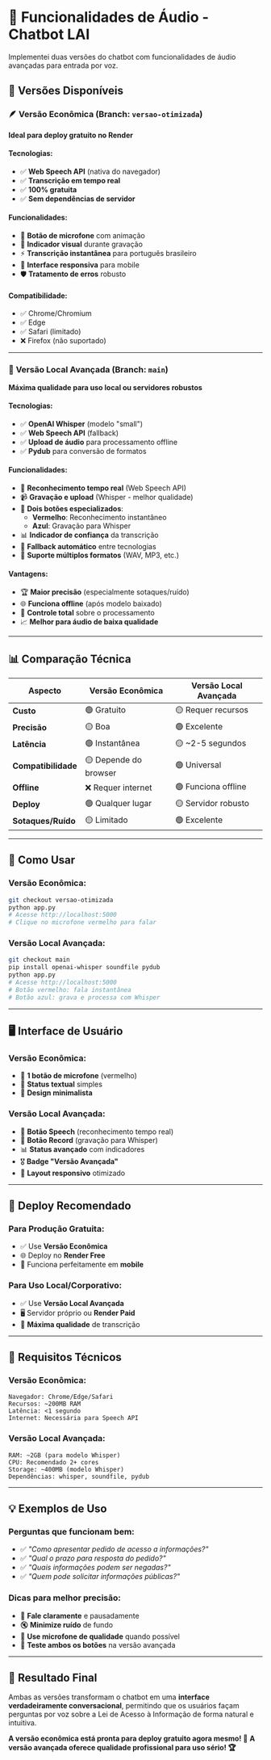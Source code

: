 # 🎤 Funcionalidades de Áudio - Chatbot LAI

Implementei duas versões do chatbot com funcionalidades de áudio avançadas para entrada por voz.

## 🌟 **Versões Disponíveis**

### 🪶 **Versão Econômica** (Branch: `versao-otimizada`)
**Ideal para deploy gratuito no Render**

#### **Tecnologias:**
- ✅ **Web Speech API** (nativa do navegador)
- ✅ **Transcrição em tempo real**
- ✅ **100% gratuita**
- ✅ **Sem dependências de servidor**

#### **Funcionalidades:**
- 🎤 **Botão de microfone** com animação
- 🔴 **Indicador visual** durante gravação  
- ⚡ **Transcrição instantânea** para português brasileiro
- 📱 **Interface responsiva** para mobile
- 🛡️ **Tratamento de erros** robusto

#### **Compatibilidade:**
- ✅ Chrome/Chromium
- ✅ Edge  
- ✅ Safari (limitado)
- ❌ Firefox (não suportado)

---

### 🚀 **Versão Local Avançada** (Branch: `main`)
**Máxima qualidade para uso local ou servidores robustos**

#### **Tecnologias:**
- ✅ **OpenAI Whisper** (modelo "small")
- ✅ **Web Speech API** (fallback)
- ✅ **Upload de áudio** para processamento offline
- ✅ **Pydub** para conversão de formatos

#### **Funcionalidades:**
- 🎤 **Reconhecimento tempo real** (Web Speech API)
- 📹 **Gravação e upload** (Whisper - melhor qualidade)
- 🎯 **Dois botões especializados**:
  - **Vermelho**: Reconhecimento instantâneo
  - **Azul**: Gravação para Whisper
- 📊 **Indicador de confiança** da transcrição
- 🔄 **Fallback automático** entre tecnologias
- 🎵 **Suporte múltiplos formatos** (WAV, MP3, etc.)

#### **Vantagens:**
- 🏆 **Maior precisão** (especialmente sotaques/ruído)
- 🌐 **Funciona offline** (após modelo baixado)  
- 🔧 **Controle total** sobre o processamento
- 📈 **Melhor para áudio de baixa qualidade**

---

## 📊 **Comparação Técnica**

| Aspecto | Versão Econômica | Versão Local Avançada |
|---------|------------------|----------------------|
| **Custo** | 🟢 Gratuito | 🟡 Requer recursos |
| **Precisão** | 🟡 Boa | 🟢 Excelente |
| **Latência** | 🟢 Instantânea | 🟡 ~2-5 segundos |
| **Compatibilidade** | 🟡 Depende do browser | 🟢 Universal |
| **Offline** | ❌ Requer internet | 🟢 Funciona offline |
| **Deploy** | 🟢 Qualquer lugar | 🟡 Servidor robusto |
| **Sotaques/Ruído** | 🟡 Limitado | 🟢 Excelente |

---

## 🎯 **Como Usar**

### **Versão Econômica:**
```bash
git checkout versao-otimizada
python app.py
# Acesse http://localhost:5000
# Clique no microfone vermelho para falar
```

### **Versão Local Avançada:**
```bash
git checkout main
pip install openai-whisper soundfile pydub
python app.py
# Acesse http://localhost:5000
# Botão vermelho: fala instantânea
# Botão azul: grava e processa com Whisper
```

---

## 🖥️ **Interface de Usuário**

### **Versão Econômica:**
- 🔴 **1 botão de microfone** (vermelho)
- 📝 **Status textual** simples
- 🎨 **Design minimalista**

### **Versão Local Avançada:**
- 🔴 **Botão Speech** (reconhecimento tempo real)
- 🔵 **Botão Record** (gravação para Whisper)
- 📊 **Status avançado** com indicadores
- 🎖️ **Badge "Versão Avançada"**
- 📱 **Layout responsivo** otimizado

---

## 🚀 **Deploy Recomendado**

### **Para Produção Gratuita:**
- ✅ Use **Versão Econômica**
- 🌐 Deploy no **Render Free**
- 📱 Funciona perfeitamente em **mobile**

### **Para Uso Local/Corporativo:**
- ✅ Use **Versão Local Avançada**  
- 🖥️ Servidor próprio ou **Render Paid**
- 🎯 **Máxima qualidade** de transcrição

---

## 🔧 **Requisitos Técnicos**

### **Versão Econômica:**
```
Navegador: Chrome/Edge/Safari
Recursos: ~200MB RAM
Latência: <1 segundo
Internet: Necessária para Speech API
```

### **Versão Local Avançada:**
```
RAM: ~2GB (para modelo Whisper)
CPU: Recomendado 2+ cores
Storage: ~400MB (modelo Whisper)
Dependências: whisper, soundfile, pydub
```

---

## 💡 **Exemplos de Uso**

### **Perguntas que funcionam bem:**
- ✅ *"Como apresentar pedido de acesso a informações?"*
- ✅ *"Qual o prazo para resposta do pedido?"*
- ✅ *"Quais informações podem ser negadas?"*
- ✅ *"Quem pode solicitar informações públicas?"*

### **Dicas para melhor precisão:**
- 🎤 **Fale claramente** e pausadamente
- 🔇 **Minimize ruído** de fundo
- 📱 **Use microfone de qualidade** quando possível
- 🔄 **Teste ambos os botões** na versão avançada

---

## 🎉 **Resultado Final**

Ambas as versões transformam o chatbot em uma **interface verdadeiramente conversacional**, permitindo que os usuários façam perguntas por voz sobre a Lei de Acesso à Informação de forma natural e intuitiva.

**A versão econômica está pronta para deploy gratuito agora mesmo! 🚀**
**A versão avançada oferece qualidade profissional para uso sério! 🏆** 